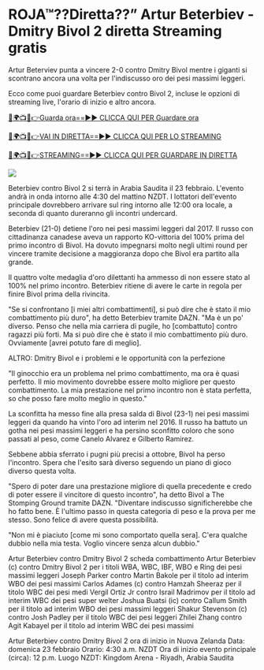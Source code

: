 # ROJA™??Diretta??” Artur Beterbiev - Dmitry Bivol 2 diretta Streaming gratis #

Artur Beterviev punta a vincere 2-0 contro Dmitry Bivol mentre i giganti si scontrano ancora una volta per l'indiscusso oro dei pesi massimi leggeri.

Ecco come puoi guardare Beterbiev contro Bivol 2, incluse le opzioni di streaming live, l'orario di inizio e altro ancora.

[🔴🌍📺📱👉Guarda ora==►► CLICCA QUI PER Guardare ora](https://t.co/ek0bR5EwtU)

[🔴🌍📺📱👉VAI IN DIRETTA==►► CLICCA QUI PER LO STREAMING](https://t.co/ek0bR5EwtU)

[🔴🌍📺📱👉STREAMING==►► CLICCA QUI PER GUARDARE IN DIRETTA](https://t.co/ek0bR5EwtU)

<a href="https://t.co/ek0bR5EwtU" rel="nofollow" data-target="animated-image.originalLink"><img src="https://camo.githubusercontent.com/1be82823e85778f8a57db5ea2a2e46822e8721e5be32dc31a466a7df3bb16d49/68747470733a2f2f636c6173736963616c7363686f6f6c6f6662616c6c65746c692e636f6d2f6e686b2f72676273727465672e676966" data-canonical-src="https://classicalschoolofballetli.com/nhk/rgbsrteg.gif" style="max-width: 100%; display: inline-block;" data-target="animated-image.originalImage"></a>

Beterbiev contro Bivol 2 si terrà in Arabia Saudita il 23 febbraio. L'evento andrà in onda intorno alle 4:30 del mattino NZDT. I lottatori dell'evento principale dovrebbero arrivare sul ring intorno alle 12:00 ora locale, a seconda di quanto dureranno gli incontri undercard.

Beterbiev (21-0) detiene l'oro nei pesi massimi leggeri dal 2017. Il russo con cittadinanza canadese aveva un rapporto KO-vittoria del 100% prima del primo incontro di Bivol. Ha dovuto impegnarsi molto negli ultimi round per vincere tramite decisione a maggioranza dopo che Bivol era partito alla grande.

Il quattro volte medaglia d'oro dilettanti ha ammesso di non essere stato al 100% nel primo incontro. Beterbiev ritiene di avere le carte in regola per finire Bivol prima della rivincita.

"Se si confrontano [i miei altri combattimenti], si può dire che è stato il mio combattimento più duro", ha detto Beterbiev tramite DAZN. "Ma è un po' diverso. Penso che nella mia carriera di pugile, ho [combattuto] contro ragazzi più forti. Ma si può dire che è stato il mio combattimento più duro. Ovviamente [avrei potuto fare di meglio].

ALTRO: Dmitry Bivol e i problemi e le opportunità con la perfezione

"Il ginocchio era un problema nel primo combattimento, ma ora è quasi perfetto. Il mio movimento dovrebbe essere molto migliore per questo combattimento. La mia prestazione nel primo incontro non è stata perfetta, so che posso fare molto meglio in questo."

La sconfitta ha messo fine alla presa salda di Bivol (23-1) nei pesi massimi leggeri da quando ha vinto l'oro ad interim nel 2016. Il russo ha battuto un gotha ​​nei pesi massimi leggeri e ha persino sconfitto coloro che sono passati al peso, come Canelo Alvarez e Gilberto Ramirez.

Sebbene abbia sferrato i pugni più precisi a ottobre, Bivol ha perso l'incontro. Spera che l'esito sarà diverso seguendo un piano di gioco diverso questa volta.

"Spero di poter dare una prestazione migliore di quella precedente e credo di poter essere il vincitore di questo incontro", ha detto Bivol a The Stomping Ground tramite DAZN. "Diventare indiscusso significherebbe che ho fatto bene. È l'ultimo passo in questa categoria di peso e la prova per me stesso. Sono felice di avere questa possibilità.

"Non mi è piaciuto [come mi sono comportato quella sera]. C'era qualche dubbio nella mia testa. Voglio vincere senza alcun dubbio."

Artur Beterbiev contro Dmitry Bivol 2 scheda combattimento Artur Beterbiev (c) contro Dmitry Bivol 2 per i titoli WBA, WBC, IBF, WBO e Ring dei pesi massimi leggeri Joseph Parker contro Martin Bakole per il titolo ad interim WBO dei pesi massimi Carlos Adames (c) contro Hamzah Sheeraz per il titolo WBC dei pesi medi Vergil Ortiz Jr contro Israil Madrimov per il titolo ad interim WBC dei pesi super welter Joshua Buatsi (ic) contro Callum Smith per il titolo ad interim WBO dei pesi massimi leggeri Shakur Stevenson (c) contro Josh Padley per il titolo WBC dei pesi leggeri Zhilei Zhang contro Agit Kabayel per il titolo ad interim WBC dei pesi massimi

Artur Beterbiev contro Dmitry Bivol 2 ora di inizio in Nuova Zelanda Data: domenica 23 febbraio Orario: 4:30 a.m. NZDT Ora di inizio evento principale (circa): 12 p.m. Luogo NZDT: Kingdom Arena - Riyadh, Arabia Saudita
